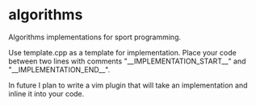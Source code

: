 # algorithms
Algorithms implementations for sport programming.

Use template.cpp as a template for implementation.
Place your code between two lines with comments
"\_\_IMPLEMENTATION\_START\_\_" and "\_\_IMPLEMENTATION\_END\_\_".

In future I plan to write a vim plugin that will take
an implementation and inline it into your code.
